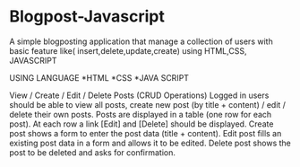 # Blogpost-Javascript
A simple blogposting application that manage a collection of users with basic feature like( insert,delete,update,create) using HTML,CSS, JAVASCRIPT

USING LANGUAGE
*HTML
*CSS
*JAVA SCRIPT

View / Create / Edit / Delete Posts (CRUD Operations)
Logged in users should be able to view all posts, create new post (by title + content) / edit / delete their own posts.
Posts are displayed in a table (one row for each post). At each row a link [Edit] and [Delete] should be displayed.
Create post shows a form to enter the post data (title + content). 
Edit post fills an existing post data in a form and allows it to be edited. 
Delete post shows the post to be deleted and asks for confirmation.
